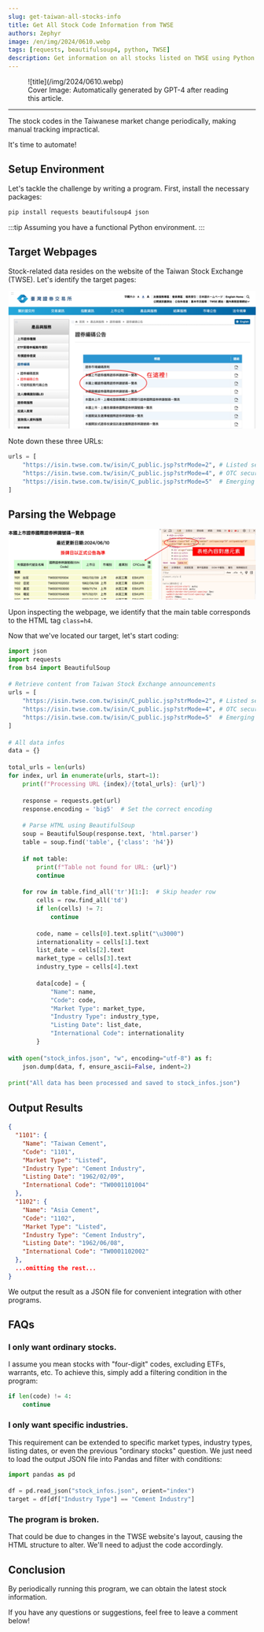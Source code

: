 ```yaml
---
slug: get-taiwan-all-stocks-info
title: Get All Stock Code Information from TWSE
authors: Zephyr
image: /en/img/2024/0610.webp
tags: [requests, beautifulsoup4, python, TWSE]
description: Get information on all stocks listed on TWSE using Python.
---
```


<figure>
![title](/img/2024/0610.webp)
<figcaption>Cover Image: Automatically generated by GPT-4 after reading this article.</figcaption>
</figure>

---

The stock codes in the Taiwanese market change periodically, making manual tracking impractical.

It's time to automate!

## Setup Environment

Let's tackle the challenge by writing a program. First, install the necessary packages:

```bash
pip install requests beautifulsoup4 json
```

:::tip
Assuming you have a functional Python environment.
:::

## Target Webpages

Stock-related data resides on the website of the Taiwan Stock Exchange (TWSE). Let's identify the target pages:

![TWSE](./img/img1.jpg)

Note down these three URLs:

```python
urls = [
    "https://isin.twse.com.tw/isin/C_public.jsp?strMode=2", # Listed securities
    "https://isin.twse.com.tw/isin/C_public.jsp?strMode=4", # OTC securities
    "https://isin.twse.com.tw/isin/C_public.jsp?strMode=5"  # Emerging stocks
]
```

## Parsing the Webpage

![stock_table](./img/img2.jpg)

Upon inspecting the webpage, we identify that the main table corresponds to the HTML tag `class=h4`.

Now that we've located our target, let's start coding:

```python title="update_stocks_code.py"
import json
import requests
from bs4 import BeautifulSoup

# Retrieve content from Taiwan Stock Exchange announcements
urls = [
    "https://isin.twse.com.tw/isin/C_public.jsp?strMode=2", # Listed securities
    "https://isin.twse.com.tw/isin/C_public.jsp?strMode=4", # OTC securities
    "https://isin.twse.com.tw/isin/C_public.jsp?strMode=5"  # Emerging stocks
]

# All data infos
data = {}

total_urls = len(urls)
for index, url in enumerate(urls, start=1):
    print(f"Processing URL {index}/{total_urls}: {url}")

    response = requests.get(url)
    response.encoding = 'big5'  # Set the correct encoding

    # Parse HTML using BeautifulSoup
    soup = BeautifulSoup(response.text, 'html.parser')
    table = soup.find('table', {'class': 'h4'})

    if not table:
        print(f"Table not found for URL: {url}")
        continue

    for row in table.find_all('tr')[1:]:  # Skip header row
        cells = row.find_all('td')
        if len(cells) != 7:
            continue

        code, name = cells[0].text.split("\u3000")
        internationality = cells[1].text
        list_date = cells[2].text
        market_type = cells[3].text
        industry_type = cells[4].text

        data[code] = {
            "Name": name,
            "Code": code,
            "Market Type": market_type,
            "Industry Type": industry_type,
            "Listing Date": list_date,
            "International Code": internationality
        }

with open("stock_infos.json", "w", encoding="utf-8") as f:
    json.dump(data, f, ensure_ascii=False, indent=2)

print("All data has been processed and saved to stock_infos.json")
```

## Output Results

```json title="stock_infos.json"
{
  "1101": {
    "Name": "Taiwan Cement",
    "Code": "1101",
    "Market Type": "Listed",
    "Industry Type": "Cement Industry",
    "Listing Date": "1962/02/09",
    "International Code": "TW0001101004"
  },
  "1102": {
    "Name": "Asia Cement",
    "Code": "1102",
    "Market Type": "Listed",
    "Industry Type": "Cement Industry",
    "Listing Date": "1962/06/08",
    "International Code": "TW0001102002"
  },
  ...omitting the rest...
}
```

We output the result as a JSON file for convenient integration with other programs.

## FAQs

### I only want ordinary stocks.

I assume you mean stocks with "four-digit" codes, excluding ETFs, warrants, etc. To achieve this, simply add a filtering condition in the program:

```python
if len(code) != 4:
    continue
```

### I only want specific industries.

This requirement can be extended to specific market types, industry types, listing dates, or even the previous "ordinary stocks" question. We just need to load the output JSON file into Pandas and filter with conditions:

```python
import pandas as pd

df = pd.read_json("stock_infos.json", orient="index")
target = df[df["Industry Type"] == "Cement Industry"]
```

### The program is broken.

That could be due to changes in the TWSE website's layout, causing the HTML structure to alter. We'll need to adjust the code accordingly.

## Conclusion

By periodically running this program, we can obtain the latest stock information.

If you have any questions or suggestions, feel free to leave a comment below!
